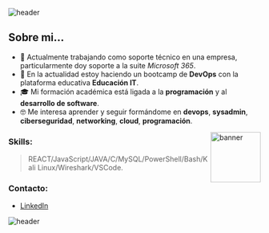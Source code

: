 ![header](https://capsule-render.vercel.app/api?type=waving&height=150&color=000&text=Hola!%20🤙🏻%20Soy%20JuanMa&fontAlign=78&fontSize=30&animation=fadeIn&section=header&fontColor=fff&textBg=false&fontAlignY=21)

## Sobre mi...

- 🔭 Actualmente trabajando como soporte técnico en una empresa, particularmente doy soporte a la suite *Microsoft 365*.
- 🌱 En la actualidad estoy haciendo un bootcamp de **DevOps** con la plataforma educativa **Educación IT**.
- 🎓 Mi formación académica está ligada a la **programación** y al **desarrollo de software**.
- 🤓 Me interesa aprender y seguir formándome en **devops**, **sysadmin**, **ciberseguridad**, **networking**, **cloud**, **programación**.

<img src="https://github.githubassets.com/images/mona-loading-dark.gif" alt="banner" width="100" align="right">

### Skills:
> REACT/JavaScript/JAVA/C/MySQL/PowerShell/Bash/Kali Linux/Wireshark/VSCode.

### Contacto:
- [LinkedIn](https://www.linkedin.com/in/juan-m-navarrete/)

![header](https://capsule-render.vercel.app/api?type=waving&height=100&color=000&fontAlign=78&fontSize=30&animation=fadeIn&section=footer&fontColor=fff&textBg=false&fontAlignY=21)
